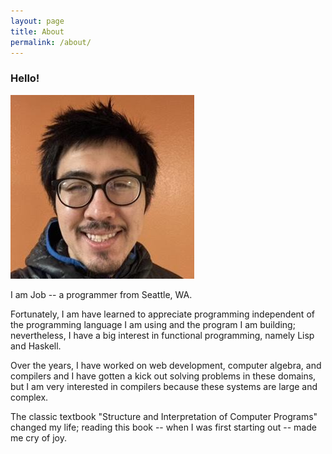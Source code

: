```yaml
---
layout: page
title: About
permalink: /about/
---
```


### Hello!

![image](/assets/ajob.jpeg)

I am Job -- a programmer from Seattle, WA.

Fortunately, I am have learned to appreciate programming independent of the programming language I am using and the program I am building; nevertheless, I have a big interest in functional programming, namely Lisp and Haskell. 

Over the years, I have worked on web development, computer algebra, and compilers and I have gotten a kick out solving problems in these domains, but I am very interested in compilers because these systems are large and complex. 

The classic textbook "Structure and Interpretation of Computer Programs" changed my life; reading this book -- when I was first starting out -- made me cry of joy. 




